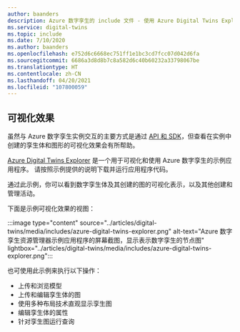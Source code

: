 ```yaml
---
author: baanders
description: Azure 数字孪生的 include 文件 - 使用 Azure Digital Twins Explorer 进行可视化
ms.service: digital-twins
ms.topic: include
ms.date: 7/10/2020
ms.author: baanders
ms.openlocfilehash: e752d6c6668ec751ff1e1bc3cd7fcc07d042d6fa
ms.sourcegitcommit: 6686a3d8d8b7c8a582d6c40b60232a33798067be
ms.translationtype: HT
ms.contentlocale: zh-CN
ms.lasthandoff: 04/20/2021
ms.locfileid: "107800059"
---
```

## <a name="visualization"></a>可视化效果

虽然与 Azure 数字孪生实例交互的主要方式是通过 [API 和 SDK](../articles/digital-twins/how-to-use-apis-sdks.md)，但查看在实例中创建的孪生体和图形的可视化效果会有所帮助。

[Azure Digital Twins Explorer](/samples/azure-samples/digital-twins-explorer/digital-twins-explorer/) 是一个用于可视化和使用 Azure 数字孪生的示例应用程序。 请按照示例提供的说明下载并运行应用程序代码。 

通过此示例，你可以看到数字孪生体及其创建的图的可视化表示，以及其他创建和管理活动。

下面是示例可视化效果的视图：

:::image type="content" source="../articles/digital-twins/media/includes/azure-digital-twins-explorer.png" alt-text="Azure 数字孪生资源管理器示例应用程序的屏幕截图，显示表示数字孪生的节点图" lightbox="../articles/digital-twins/media/includes/azure-digital-twins-explorer.png":::

也可使用此示例来执行以下操作：
* 上传和浏览模型
* 上传和编辑孪生体的图
* 使用多种布局技术直观显示孪生图
* 编辑孪生体的属性
* 针对孪生图运行查询